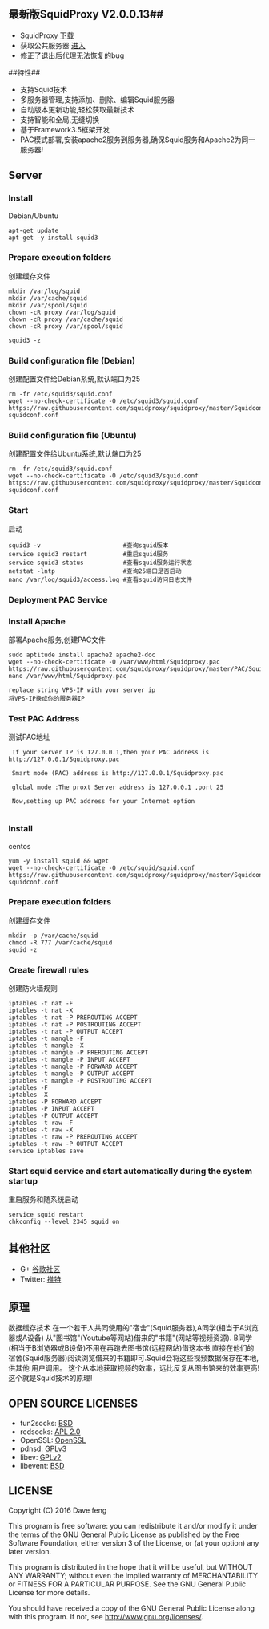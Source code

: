 ## 最新版SquidProxy V2.0.0.13##


* SquidProxy [下载](https://github.com/squidproxy/squidproxy/releases/download/V2.0.0.13/Squidproxy.exe)
* 获取公共服务器 [进入](https://plus.google.com/communities/101513261063592651175)
* 修正了退出后代理无法恢复的bug

##特性##

- 支持Squid技术
- 多服务器管理,支持添加、删除、编辑Squid服务器
- 自动版本更新功能,轻松获取最新技术
- 支持智能和全局,无缝切换
- 基于Framework3.5框架开发
- PAC模式部署,安装apache2服务到服务器,确保Squid服务和Apache2为同一服务器!

## Server

### Install

Debian/Ubuntu

```
apt-get update 
apt-get -y install squid3

```

### Prepare execution folders 
创建缓存文件

```
mkdir /var/log/squid
mkdir /var/cache/squid
mkdir /var/spool/squid
chown -cR proxy /var/log/squid
chown -cR proxy /var/cache/squid
chown -cR proxy /var/spool/squid

squid3 -z

```

### Build configuration file (Debian)
创建配置文件给Debian系统,默认端口为25

```
rm -fr /etc/squid3/squid.conf
wget --no-check-certificate -O /etc/squid3/squid.conf https://raw.githubusercontent.com/squidproxy/squidproxy/master/Squidconf/D-squidconf.conf

```

### Build configuration file (Ubuntu)
创建配置文件给Ubuntu系统,默认端口为25

```
rm -fr /etc/squid3/squid.conf
wget --no-check-certificate -O /etc/squid3/squid.conf https://raw.githubusercontent.com/squidproxy/squidproxy/master/Squidconf/U-squidconf.conf

```

### Start 
启动

```
squid3 -v                       #查询squid版本
service squid3 restart          #重启squid服务
service squid3 status           #查看squid服务运行状态   
netstat -lntp                   #查询25端口是否启动
nano /var/log/squid3/access.log #查看squid访问日志文件

```
 
### Deployment PAC Service 

### Install Apache
部署Apache服务,创建PAC文件
```
sudo aptitude install apache2 apache2-doc
wget --no-check-certificate -O /var/www/html/Squidproxy.pac https://raw.githubusercontent.com/squidproxy/squidproxy/master/PAC/Squidproxy.pac
nano /var/www/html/Squidproxy.pac

replace string VPS-IP with your server ip
将VPS-IP换成你的服务器IP 
```

### Test PAC Address
测试PAC地址
```
 If your server IP is 127.0.0.1,then your PAC address is http://127.0.0.1/Squidproxy.pac
 
 Smart mode (PAC) address is http://127.0.0.1/Squidproxy.pac

 global mode :The proxt Server address is 127.0.0.1 ,port 25
 
 Now,setting up PAC address for your Internet option 
 
```

### Install

centos

```
yum -y install squid && wget
wget --no-check-certificate -O /etc/squid/squid.conf https://raw.githubusercontent.com/squidproxy/squidproxy/master/Squidconf/C-squidconf.conf

```

### Prepare execution folders 
创建缓存文件
```
mkdir -p /var/cache/squid
chmod -R 777 /var/cache/squid
squid -z

```

### Create firewall rules
创建防火墙规则
```
iptables -t nat -F
iptables -t nat -X
iptables -t nat -P PREROUTING ACCEPT
iptables -t nat -P POSTROUTING ACCEPT
iptables -t nat -P OUTPUT ACCEPT
iptables -t mangle -F
iptables -t mangle -X
iptables -t mangle -P PREROUTING ACCEPT
iptables -t mangle -P INPUT ACCEPT
iptables -t mangle -P FORWARD ACCEPT
iptables -t mangle -P OUTPUT ACCEPT
iptables -t mangle -P POSTROUTING ACCEPT
iptables -F
iptables -X
iptables -P FORWARD ACCEPT
iptables -P INPUT ACCEPT
iptables -P OUTPUT ACCEPT
iptables -t raw -F
iptables -t raw -X
iptables -t raw -P PREROUTING ACCEPT
iptables -t raw -P OUTPUT ACCEPT
service iptables save

```
 
### Start squid service and start automatically during the system startup
重启服务和随系统启动
```
service squid restart
chkconfig --level 2345 squid on

```

## 其他社区

* G+ [谷歌社区](https://plus.google.com/communities/101513261063592651175)
* Twitter: [推特](https://twitter.com/squidgfw)

## 原理

数据缓存技术
在一个若干人共同使用的"宿舍"(Squid服务器),A同学(相当于A浏览器或A设备) 从"图书馆"(Youtube等网站)借来的"书籍"(网站等视频资源).
B同学(相当于B浏览器或B设备)不用在再跑去图书馆(远程网站)借这本书,直接在他们的宿舍(Squid服务器)阅读浏览借来的书籍即可.Squid会将这些视频数据保存在本地,供其他
用户调用。
这个从本地获取视频的效率，远比反复从图书馆来的效率更高! 这个就是Squid技术的原理!

## OPEN SOURCE LICENSES

* tun2socks: [BSD](https://github.com/shadowsocks/badvpn/blob/shadowsocks-android/COPYING)
* redsocks: [APL 2.0](https://github.com/shadowsocks/redsocks/blob/master/README)
* OpenSSL: [OpenSSL](https://github.com/shadowsocks/openssl-android/blob/master/NOTICE)
* pdnsd: [GPLv3](https://github.com/shadowsocks/shadowsocks-android/blob/master/src/main/jni/pdnsd/COPYING)
* libev: [GPLv2](https://github.com/shadowsocks/shadowsocks-android/blob/master/src/main/jni/libev/LICENSE)
* libevent: [BSD](https://github.com/shadowsocks/libevent/blob/master/LICENSE)


## LICENSE

Copyright (C) 2016 Dave feng

This program is free software: you can redistribute it and/or modify
it under the terms of the GNU General Public License as published by
the Free Software Foundation, either version 3 of the License, or
(at your option) any later version.

This program is distributed in the hope that it will be useful,
but WITHOUT ANY WARRANTY; without even the implied warranty of
MERCHANTABILITY or FITNESS FOR A PARTICULAR PURPOSE.  See the
GNU General Public License for more details.

You should have received a copy of the GNU General Public License
along with this program. If not, see <http://www.gnu.org/licenses/>.